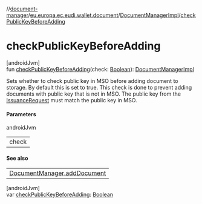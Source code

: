 //[document-manager](../../../index.md)/[eu.europa.ec.eudi.wallet.document](../index.md)/[DocumentManagerImpl](index.md)/[checkPublicKeyBeforeAdding](check-public-key-before-adding.md)

# checkPublicKeyBeforeAdding

[androidJvm]\
fun [checkPublicKeyBeforeAdding](check-public-key-before-adding.md)(check: [Boolean](https://kotlinlang.org/api/latest/jvm/stdlib/kotlin/-boolean/index.html)): [DocumentManagerImpl](index.md)

Sets whether to check public key in MSO before adding document to storage. By default this is set to true. This check is done to prevent adding documents with public key that is not in MSO. The public key from the [IssuanceRequest](../-issuance-request/index.md) must match the public key in MSO.

#### Parameters

androidJvm

| |
|---|
| check |

#### See also

| |
|---|
| [DocumentManager.addDocument](../-document-manager/add-document.md) |

[androidJvm]\
var [checkPublicKeyBeforeAdding](check-public-key-before-adding.md): [Boolean](https://kotlinlang.org/api/latest/jvm/stdlib/kotlin/-boolean/index.html)
